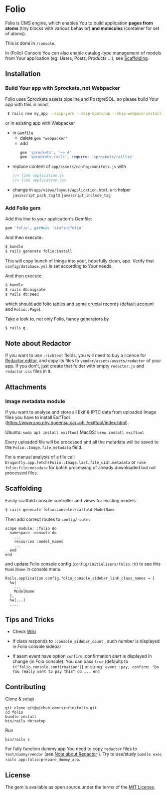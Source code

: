 # Folio
Folio is CMS engine, which enables You to build application **pages from atoms** (tiny blocks with various behavior) **and molecules** (container for set of atoms).

This is done in `/console`.

In (Folio) Console You can also enable catalog-type management of models from Your application (eg. Users, Posts, Products ...), see [Scaffolding](#scaffolding).

## Installation
### Build Your app with Sprockets, not Webpacker
Folio uses Sprockets assets pipeline and PostgreSQL, so please build Your app with this in mind.

```bash
 $ rails new my_app --skip-yarn --skip-bootsnap --skip-webpack-install -d postgresql
```

or in existing app with Webpacker

- in `Gemfile`
  - delete `gem "webpacker"`
  - add
    ```ruby
    gem 'sprockets', '~> 4'
    gem 'sprockets-rails', require: 'sprockets/railtie'
    ```
- replace content of `app/assets/config/manifets.js` with
  ```javascript
  //= link application.js
  //= link application.css
  ```
- change in `app/views/layout/application.html.erb`  helper `javascript_pack_tag` to `javascript_include_tag`


### Add Folio gem

Add this line to your application's Gemfile:

```ruby
gem 'folio', github: 'sinfin/folio'
```

And then execute:

```bash
$ bundle
$ rails generate folio:install
```

This will copy bunch of things into your, hopefully clean, app. Verify that `config/database.yml` is set according to Your needs.

And then execute:

```bash
$ bundle
$ rails db:migrate
$ rails db:seed
```

which should add folio tables and some crucial records (default account and `Folio::Page`).

Take a look to, not only Folio, handy generators by
```bash
$ rails g
```
## Note about Redactor
If you want to use `:richtext` fields, you will need to buy a licence for [Redactor editor](https://imperavi.com/redactor/), and copy its files
to `vendor/assets/assets/redactor` of your app.
If you don't, just create that folder with empty `redactor.js` and `redactor.css` files in it.

## Attachments

### Image metadata module

If you want to analyse and store all Exif & IPTC data from uploaded Image files
you have to install ExifTool (https://www.sno.phy.queensu.ca/~phil/exiftool/index.html).

Ubuntu: `sudo apt install exiftool`
MacOS: `brew install exiftool`

Every uploaded file will be processed and all the metadata will be saved
to the `Folio::Image.file_metadata` field.

For a manual analysis of a file call `Dragonfly.app.fetch(Folio::Image.last.file_uid).metadata`
or `rake folio:file:metadata` for batch processing of already downloaded but not
 processed files.

## Scaffolding

Easily scaffold console controller and views for existing models.

```bash
$ rails generate folio:console:scaffold ModelName
```
Then add correct routes to `config/routes`
```
scope module: :folio do
  namespace :console do
    ...
    resources :model_names
    ...
  end
end
```
and update Folio console config (`config/initializers/folio.rb`) to see this `ModelName` in console menu
```
Rails.application.config.folio_console_sidebar_link_class_names = [
  %w[
    ...
    ModelName
  ],
  %w[...]
  ....
```

## Tips and Tricks
- Check [Wiki](https://github.com/sinfin/folio/wiki)

- If  class responds to `:console_sidebar_count` , such number is displayed in Folio console sidebar
- If aasm event have option `confirm`, confirmation alert is displayed in change (in Foio console). You can pass `true` (defaults to `t("folio.console.confirmation")`) or string ` event :pay, confirm: "Do You really want to pay this" do ... end`

## Contributing

Clone & setup

```
git clone git@github.com:sinfin/folio.git
cd folio
bundle install
bin/rails db:setup
```

Run

```
bin/rails s
```

For fully function dummy app You need to copy `redactor` files to `test/dummy/vendor` (see [Note about Redactor](#note-about-redactor) ). Try to use/study `bundle exec rails app:folio:prepare_dummy_app`.


## License
The gem is available as open source under the terms of the [MIT License](http://opensource.org/licenses/MIT).
